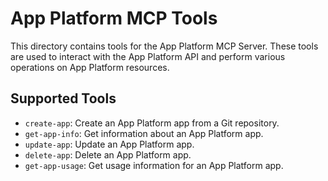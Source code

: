 # App Platform MCP Tools

This directory contains tools for the App Platform MCP Server. These tools are used to interact with the App Platform API and perform various operations on App Platform resources.

## Supported Tools

- `create-app`: Create an App Platform app from a Git repository.
- `get-app-info`: Get information about an App Platform app.
- `update-app`: Update an App Platform app.
- `delete-app`: Delete an App Platform app.
- `get-app-usage`: Get usage information for an App Platform app.
